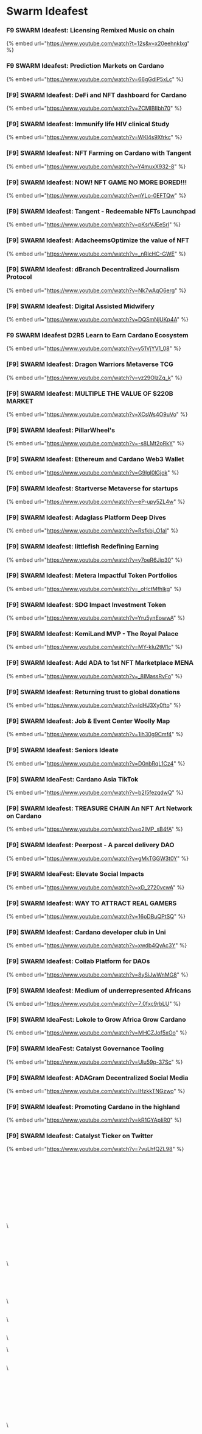 # Swarm Ideafest

### F9 SWARM Ideafest: Licensing Remixed Music on chain

{% embed url="https://www.youtube.com/watch?t=12s&v=x20eehnkIxg" %}

### F9 SWARM Ideafest: Prediction Markets on Cardano

{% embed url="https://www.youtube.com/watch?v=66gGdlP5xLc" %}

### &#x20;\[F9] SWARM Ideafest: DeFi and NFT dashboard for Cardano

{% embed url="https://www.youtube.com/watch?v=ZCMlBIIbh70" %}

### \[F9] SWARM Ideafest: Immunify life HIV clinical Study

{% embed url="https://www.youtube.com/watch?v=WKl4s9Xfrkc" %}

### \[F9] SWARM Ideafest: NFT Farming on Cardano with Tangent

{% embed url="https://www.youtube.com/watch?v=Y4muxX932-8" %}

### \[F9] SWARM Ideafest: NOW! NFT GAME NO MORE BORED!!!

{% embed url="https://www.youtube.com/watch?v=nYLo-0EFTQw" %}

### \[F9] SWARM Ideafest: Tangent - Redeemable NFTs Launchpad

{% embed url="https://www.youtube.com/watch?v=pKsrVJEeSrI" %}

### \[F9] SWARM Ideafest: AdacheemsOptimize the value of NFT

{% embed url="https://www.youtube.com/watch?v=_nRIcHC-GWE" %}

### \[F9] SWARM Ideafest: dBranch Decentralized Journalism Protocol

{% embed url="https://www.youtube.com/watch?v=Nk7wAqO6erg" %}

### \[F9] SWARM Ideafest: Digital Assisted Midwifery

{% embed url="https://www.youtube.com/watch?v=DQSmNjUKp4A" %}

### F9 SWARM Ideafest D2R5 Learn to Earn Cardano Ecosystem

{% embed url="https://www.youtube.com/watch?v=y51VjYV1_08" %}

### \[F9] SWARM Ideafest: Dragon Warriors Metaverse TCG

{% embed url="https://www.youtube.com/watch?v=vz29OlzZq_k" %}

### \[F9] SWARM Ideafest: MULTIPLE THE VALUE OF $220B MARKET

{% embed url="https://www.youtube.com/watch?v=XCsWs4O9uVo" %}

### \[F9] SWARM Ideafest: PillarWheel's

{% embed url="https://www.youtube.com/watch?v=-s8LMt2oRkY" %}

### \[F9] SWARM Ideafest: Ethereum and Cardano Web3 Wallet

{% embed url="https://www.youtube.com/watch?v=G9lgI0lGjok" %}

### \[F9] SWARM Ideafest: Startverse Metaverse for startups

{% embed url="https://www.youtube.com/watch?v=eP-upy5ZL4w" %}

### \[F9] SWARM Ideafest: Adaglass Platform Deep Dives

{% embed url="https://www.youtube.com/watch?v=Rsfkbj_O1aI" %}

### \[F9] SWARM Ideafest: littlefish Redefining Earning

{% embed url="https://www.youtube.com/watch?v=y7oeR6Jip30" %}

### \[F9] SWARM Ideafest: Metera Impactful Token Portfolios

{% embed url="https://www.youtube.com/watch?v=_oHctMfhlkg" %}

### \[F9] SWARM Ideafest: SDG Impact Investment Token

{% embed url="https://www.youtube.com/watch?v=Yru5ynEowwA" %}

### \[F9] SWARM Ideafest: KemiLand MVP - The Royal Palace

{% embed url="https://www.youtube.com/watch?v=MY-kIu2tM1c" %}

### \[F9] SWARM Ideafest: Add ADA to 1st NFT Marketplace MENA

{% embed url="https://www.youtube.com/watch?v=_8IMassRvFo" %}

### \[F9] SWARM Ideafest: Returning trust to global donations

{% embed url="https://www.youtube.com/watch?v=ldHJ3Xy0fto" %}

### \[F9] SWARM Ideafest: Job & Event Center Woolly Map

{% embed url="https://www.youtube.com/watch?v=1ih30g9Cmf4" %}

### \[F9] SWARM Ideafest: Seniors Ideate

{% embed url="https://www.youtube.com/watch?v=D0nbRqL1Cz4" %}

### \[F9] SWARM IdeaFest: Cardano Asia TikTok

{% embed url="https://www.youtube.com/watch?v=b2I5fezqdwQ" %}

### \[F9] SWARM Ideafest: TREASURE CHAIN An NFT Art Network on Cardano

{% embed url="https://www.youtube.com/watch?v=o2IMP_sB4fA" %}

### \[F9] SWARM Ideafest: Peerpost - A parcel delivery DAO

{% embed url="https://www.youtube.com/watch?v=gMkTGGW3t0Y" %}

### \[F9] SWARM IdeaFest: Elevate Social Impacts

{% embed url="https://www.youtube.com/watch?v=xD_2720vcwA" %}

### \[F9] SWARM Ideafest: WAY TO ATTRACT REAL GAMERS

{% embed url="https://www.youtube.com/watch?v=16oDBuQPtSQ" %}

### \[F9] SWARM Ideafest: Cardano developer club in Uni

{% embed url="https://www.youtube.com/watch?v=xwdb4QyAc3Y" %}

### \[F9] SWARM Ideafest: Collab Platform for DAOs

{% embed url="https://www.youtube.com/watch?v=8ySiJwWnMG8" %}

### \[F9] SWARM Ideafest: Medium of underrepresented Africans

{% embed url="https://www.youtube.com/watch?v=7_0fxc9rbLU" %}

### \[F9] SWARM IdeaFest: Lokole to Grow Africa Grow Cardano

{% embed url="https://www.youtube.com/watch?v=MHCZJof5xOo" %}

### \[F9] SWARM IdeaFest: Catalyst Governance Tooling

{% embed url="https://www.youtube.com/watch?v=Ulu59p-37Sc" %}

### \[F9] SWARM Ideafest: ADAGram Decentralized Social Media

{% embed url="https://www.youtube.com/watch?v=lHzkkTNGzwo" %}

### \[F9] SWARM Ideafest: Promoting Cardano in the highland

{% embed url="https://www.youtube.com/watch?v=kR1GYApIiR0" %}

### \[F9] SWARM Ideafest: Catalyst Ticker on Twitter

{% embed url="https://www.youtube.com/watch?v=7vuLhfQZL98" %}

\
\
\
\
\
\
\
\
\
\
\


\
\
\
\
\


\
\
\
\
\


\
\




\
\


\


\
\


\
\
\
\
\
\
\
\
